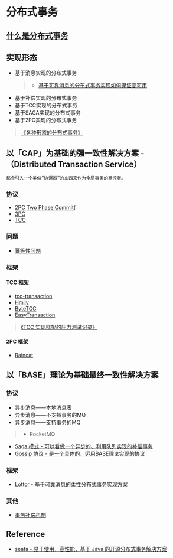 # 分布式事务

## [什么是分布式事务](distributed-transaction.md)

## 实现形态
* 基于消息实现的分布式事务
  > * [基于可靠消息的分布式事务实现如何保证高可用](https://juejin.im/post/5bf2c6b6e51d456693549af4)
* 基于补偿实现的分布式事务
* 基于TCC实现的分布式事务
* 基于SAGA实现的分布式事务
* 基于2PC实现的分布式事务

> [《各种形态的分布式事务》](https://www.cnblogs.com/skyesx/p/9697817.html)

## 以「CAP」为基础的强一致性解决方案 -（Distributed Transaction Service）
```md
都会引入一个类似“协调器”的东西来作为全局事务的掌控者。
```
### 协议
* [2PC Two Phase Commit(](2PC.md)
* [3PC](3PC.md)
* [TCC](TCC.md)

### 问题
* [幂等性问题]()

### 框架
#### TCC 框架
* [tcc-transaction](https://github.com/changmingxie/tcc-transaction)
* [Hmily](https://github.com/yu199195/hmily)
* [ByteTCC](https://github.com/liuyangming/ByteTCC)
* [EasyTransaction](https://github.com/QNJR-GROUP/EasyTransaction)

> [《TCC 实现框架的压力测试记录》](https://blog.csdn.net/yongyou890410/article/details/82719062)

#### 2PC 框架
* [Raincat](https://github.com/yu199195/Raincat)

## 以「BASE」理论为基础最终一致性解决方案
### 协议
* 异步消息——本地消息表
* 异步消息——不支持事务的MQ
* 异步消息——支持事务的MQ
> * RocketMQ

* [Saga 模式 - 可以看做一个异步的、利用队列实现的补偿事务]()
* [Gossip 协议 - 是一个具体的、运用BASE理论实现的协议]()

### 框架
* [Lottor - 基于可靠消息的柔性分布式事务实现方案](https://github.com/keets2012/Lottor)

### 其他
* [事务补偿机制]()

## Reference
* [seata - 易于使用，高性能，基于 Java 的开源分布式事务解决方案](https://github.com/seata/seata)


